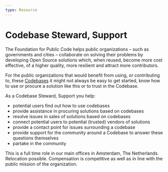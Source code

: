 ```yaml
---
type: Resource
---
```


# Codebase Steward, Support

The Foundation for Public Code helps public organizations – such as governments and cities – collaborate on solving their problems by developing Open Source solutions which, when reused, become more cost effective, of a higher quality, more resilient and attract more contributors.

For the public organizations that would benefit from using, or contributing to, these [Codebases](../glossary/codebase.md) it might not always be easy to get started, know how to use or procure a solution like this or to trust in the Codebase.

As a Codebase Steward, Support you help:

* potential users find out how to use codebases
* provide assistance in procuring solutions based on codebases
* resolve issues in sales of solutions based on codebases
* connect potential users to potential (trusted) vendors of solutions
* provide a contact point for issues surrounding a codebase
* provide support for the community around a Codebase to answer these questions themselves
* partake in the community

This is a full time role in our main offices in Amsterdam, The Netherlands. Relocation possible. Compensation is competitive as well as in line with the public mission of the organization.
